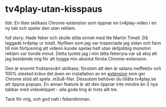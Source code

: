# tv4play-utan-kisspaus

tldr:
En liten skitkass Chrome-extension som öppnar en tv4play-video i en ny tab och spelar den utan reklam.

full story:
Hade feber och skulle stilla sinnet med lite Martin Timell. Då laggade tv4play ur totalt. Nyfiken som jag var inspectade jag sidan och fann till min förtjusning att videon kunde spelas helt utan skitjobbig monoton reklam var tionde minut. Detta tyckte jag i min lätta feberyra var så skoj att jag bestämde mig för att bygga min absolut första Chrome-extension.

Den är enormt fruktansvärt skitkass: förutom att den är satans ineffektiv och 100% otestad krävs det även en installation av en [extension](https://chrome.google.com/webstore/detail/play-hls-m3u8/ckblfoghkjhaclegefojbgllenffajdc) som ger Chrome stöd att spela .m3u8-filer. Dessutom behöver du tillåta tv4play.se att öppna popups. En annan feature är att den öppnar inte mindre än 3 nya tabbar med videoklippet - alla goda ting är trots allt tre. 

Tack för mig, och god natt i feberdimman. 
